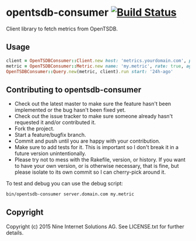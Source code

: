 opentsdb-consumer [![Build Status](https://travis-ci.org/ninech/opentsdb-consumer.svg)](https://travis-ci.org/ninech/opentsdb-consumer)
=================

Client library to fetch metrics from OpenTSDB.

## Usage

```ruby
client = OpenTSDBConsumer::Client.new host: 'metrics.yourdomain.com', port: 4242
metric = OpenTSDBConsumer::Metric.new name: 'my.metric', rate: true, aggregator: 'avg'
OpenTSDBConsumer::Query.new(metric, client).run start: '24h-ago'
```

## Contributing to opentsdb-consumer

* Check out the latest master to make sure the feature hasn't been implemented or the bug hasn't been fixed yet.
* Check out the issue tracker to make sure someone already hasn't requested it and/or contributed it.
* Fork the project.
* Start a feature/bugfix branch.
* Commit and push until you are happy with your contribution.
* Make sure to add tests for it. This is important so I don't break it in a future version unintentionally.
* Please try not to mess with the Rakefile, version, or history. If you want to have your own version, or is otherwise necessary, that is fine, but please isolate to its own commit so I can cherry-pick around it.

To test and debug you can use the debug script:

```sh
bin/opentsdb-consumer server.domain.com my.metric
```

## Copyright

Copyright (c) 2015 Nine Internet Solutions AG. See LICENSE.txt for
further details.

